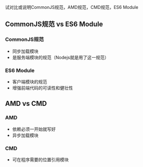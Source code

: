 试对比或说明CommonJS规范，AMD规范，CMD规范，ES6 Module

## CommonJS规范 vs ES6 Module

### CommonJS规范
- 同步加载模块
- 是服务端模块的规范（Nodejs就是用了这一规范）

### ES6 Module
- 客户端模块的规范
- 增强前端代码的可读性和健壮性

## AMD vs CMD

### AMD
- 依赖必须一开始就写好
- 异步加载模块

### CMD
- 可在程序需要的位置引用模块
